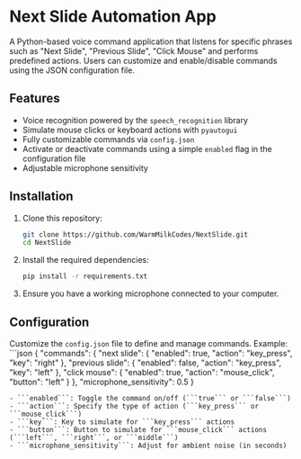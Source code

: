 # Next Slide Automation App

A Python-based voice command application that listens for specific phrases such as "Next Slide", "Previous Slide", "Click Mouse" and performs predefined actions. Users can customize and enable/disable commands using the JSON configuration file.

## Features

- Voice recognition powered by the ```speech_recognition``` library
- Simulate mouse clicks or keyboard actions with ```pyautogui```
- Fully customizable commands via ```config.json```
- Activate or deactivate commands using a simple ```enabled``` flag in the configuration file
- Adjustable microphone sensitivity

## Installation
1. Clone this repository:
    ```bash
    git clone https://github.com/WarmMilkCodes/NextSlide.git
    cd NextSlide

2. Install the required dependencies:
    ```bash
    pip install -r requirements.txt

3. Ensure you have a working microphone connected to your computer.

## Configuration
Customize the ```config.json``` file to define and manage commands.
Example:
    ```json
    {
    "commands": {
        "next slide": {
            "enabled": true,
            "action": "key_press",
            "key": "right"
        },
        "previous slide": {
            "enabled": false,
            "action": "key_press",
            "key": "left"
        },
        "click mouse": {
            "enabled": true,
            "action": "mouse_click",
            "button": "left"
        }
    },
    "microphone_sensitivity": 0.5
    }

    - ```enabled```: Toggle the command on/off (```true``` or ```false```)
    - ```action```: Specify the type of action (```key_press``` or ```mouse_click```)
    - ```key```: Key to simulate for ```key_press``` actions
    - ```button```: Button to simulate for ```mouse_click``` actions (```left```, ```right```, or ```middle```)
    - ```microphone_sensitivity```: Adjust for ambient noise (in seconds)
